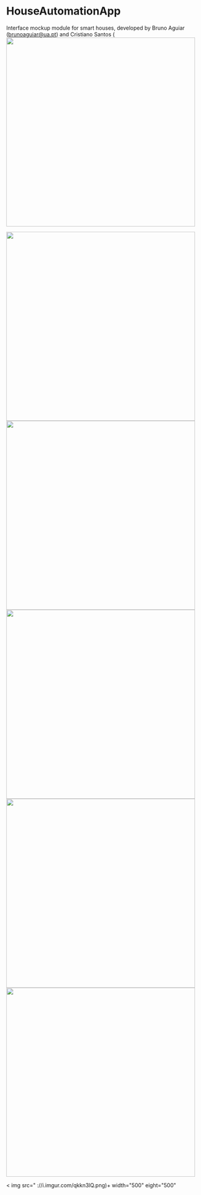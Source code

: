# HouseAutomationApp

Interface mockup module for smart houses, developed by Bruno Aguiar (brunoaguiar@ua.pt) and Cristiano Santos (
<img src="https://i.imgur.com/km1EN4s.png" width="500" eight="500">


<img src="https://i.imgur.com/ZHqmnvw.png" width="500" eight="500">


<img src="https://i.imgur.com/8wgKrnQ.png"  width="500" eight="500">

<img src="https://i.imgur.com/35e5kXp.png"  width="500" eight="500">

<img src=" https://i.imgur.com/L267XR3.png" width="500" eight="500">

<img src=" https://i.imgur.com/pwXuf5d.png" width="500" eight="500">

 < img src=" ://i.imgur.com/qkkn3lQ.png)+ width="500" eight="500" 
  >
